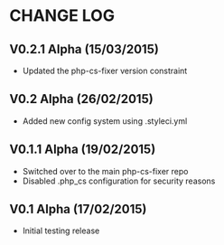 CHANGE LOG
==========


## V0.2.1 Alpha (15/03/2015)

* Updated the php-cs-fixer version constraint


## V0.2 Alpha (26/02/2015)

* Added new config system using .styleci.yml


## V0.1.1 Alpha (19/02/2015)

* Switched over to the main php-cs-fixer repo
* Disabled .php_cs configuration for security reasons


## V0.1 Alpha (17/02/2015)

* Initial testing release
